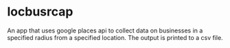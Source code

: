 # locbusrcap
An app that uses google places api to collect data on businesses in a specified radius from a specified location. The output is printed to a csv file.
